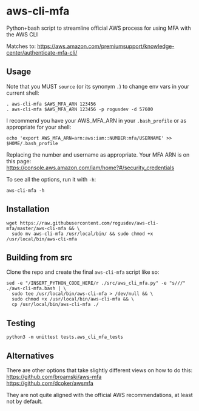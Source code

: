 # aws-cli-mfa
Python+bash script to streamline official AWS process for using MFA with the AWS CLI

Matches to: https://aws.amazon.com/premiumsupport/knowledge-center/authenticate-mfa-cli/

## Usage
Note that you MUST `source` (or its synonym `.`) to change env vars in your current shell:

    . aws-cli-mfa $AWS_MFA_ARN 123456
    . aws-cli-mfa $AWS_MFA_ARN 123456 -p rogusdev -d 57600

I recommend you have your AWS_MFA_ARN in your `.bash_profile` or as appropriate for your shell:

    echo 'export AWS_MFA_ARN=arn:aws:iam::NUMBER:mfa/USERNAME' >> $HOME/.bash_profile

Replacing the number and username as appropriate. Your MFA ARN is on this page:\
https://console.aws.amazon.com/iam/home?#/security_credentials

To see all the options, run it with `-h`:

    aws-cli-mfa -h

## Installation
    wget https://raw.githubusercontent.com/rogusdev/aws-cli-mfa/master/aws-cli-mfa && \
      sudo mv aws-cli-mfa /usr/local/bin/ && sudo chmod +x /usr/local/bin/aws-cli-mfa

## Building from src
Clone the repo and create the final `aws-cli-mfa` script like so:

    sed -e "/INSERT_PYTHON_CODE_HERE/r ./src/aws_cli_mfa.py" -e "s///" ./aws-cli-mfa.bash | \
      sudo tee /usr/local/bin/aws-cli-mfa > /dev/null && \
      sudo chmod +x /usr/local/bin/aws-cli-mfa && \
      cp /usr/local/bin/aws-cli-mfa ./

## Testing
    python3 -m unittest tests.aws_cli_mfa_tests

## Alternatives
There are other options that take slightly different views on how to do this:\
https://github.com/broamski/aws-mfa \
https://github.com/dcoker/awsmfa

They are not quite aligned with the official AWS recommendations, at least not by default.
